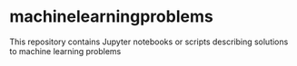 # machinelearningproblems
This repository contains  Jupyter notebooks or scripts describing solutions to machine learning problems
